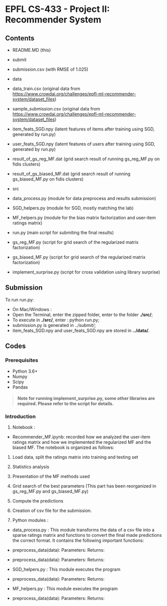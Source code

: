 # EPFL CS-433 - Project II: Recommender System

## Contents
- README.MD (this)
- submit
- submission.csv (with RMSE of 1.025)
- data
- data_train.csv (original data from https://www.crowdai.org/challenges/epfl-ml-recommender-system/dataset_files)
- sample_submission.csv (original data from https://www.crowdai.org/challenges/epfl-ml-recommender-system/dataset_files)
- item_feats_SGD.npy (latent features of items after training using SGD, generated by run.py)
- user_feats_SGD.npy (latent features of users after training using SGD, generated by run.py)
- result_of_gs_reg_MF.dat (grid search result of running gs_reg_MF.py on fidis clusters)
- result_of_gs_biased_MF.dat (grid search result of running gs_biased_MF.py on fidis clusters)
- src
- data_process.py (module for data preprocess and results submission)
- SGD_helpers.py (module for SGD, mostly matching the lab)
- MF_helpers.py (module for the bias matrix factorization and user-item ratings matrix)

- run.py (main script for submiting the final results)

- gs_reg_MF.py (script for grid search of the regularized matrix factorization)
- gs_biased_MF.py (script for grid search of the regularized matrix factorization)
- implement_surprise.py (script for cross validation using library surprise)

## Submission
To run run.py:
- On Mac/Windows : 
- Open the Terminal, enter the zipped folder, enter to the folder **./src/**; 
- To execute in  **./src/**, enter : python run.py;
- submission.py is generated in *../submit/*;
- item_feats_SGD.npy and user_feats_SGD.npy are stored in **../data/**.

## Codes
### Prerequisites
- Python 3.6+
- Numpy
- Scipy
- Pandas

> #### Note for running implement_surprise.py, some other libraries are required. Please refer to the script for details.

### Introduction
1. Notebook : 
- Recommender_MF.ipynb: recorded how we analyzed the user-item ratings matrix and how we implemented the regularized MF and the biased MF. The notebook is organized as follows:

1. Load data, split the ratings matrix into training and testing set
2. Statistics analysis
3. Presentation of the MF methods used
4. Grid search of the best parameters (This part has been reorganized in gs_reg_MF.py and gs_biased_MF.py)
5. Compute the predictions
6. Creation of csv file for the submission.

2. Python modules :
- data_process.py : This module transforms the data of a csv file into a sparse ratings matrix and functions to convert the final made predictions the correct format. It contains the following important functions:

- preprocess_data(data):
Parameters:
Returns:
- preprocess_data(data):
Parameters:
Returns:    

- SGD_helpers.py : This module executes the program

- preprocess_data(data):
Parameters:
Returns:

- MF_helpers.py : This module executes the program
- preprocess_data(data):
Parameters:
Returns:

